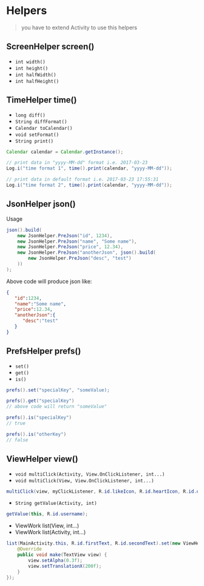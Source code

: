 # Helpers
> you have to extend Activity to use this helpers


## ScreenHelper screen()

* `int width()`
* `int height()`
* `int halfWidth()`
* `int halfHeight()`


## TimeHelper time()

* `long diff()`
* `String diffFormat()`
* `Calendar toCalendar()`
* `void setFormat()`
* `String print()`
```java
Calendar calendar = Calendar.getInstance();

// print data in "yyyy-MM-dd" format i.e. 2017-03-23
Log.i("time format 1", time().print(calendar, "yyyy-MM-dd"));

// print data in default format i.e. 2017-03-23 17:55:31
Log.i("time format 2", time().print(calendar, "yyyy-MM-dd"));
```


## JsonHelper json()

Usage

```java
json().build(
    new JsonHelper.PreJson("id", 1234),
    new JsonHelper.PreJson("name", "Some name"),
    new JsonHelper.PreJson("price", 12.34),
    new JsonHelper.PreJson("anotherJson", json().build(
        new JsonHelper.PreJson("desc", "test")
    ))
);
```

Above code will produce json like:
```json
{
   "id":1234,
   "name":"Some name",
   "price":12.34,
   "anotherJson":{
      "desc":"test"
   }
}
```


## PrefsHelper prefs()

* `set()`
* `get()`
* `is()`

```java
prefs().set("specialKey", "someValue);
```

```java
prefs().get("specialKey")
// above code will return "someValue"
```

```java
prefs().is("specialKey")
// true

prefs().is("otherKey")
// false
```


## ViewHelper view()

* `void multiClick(Activity, View.OnClickListener, int...)`
* `void multiClick(View, View.OnClickListener, int...)`
```java
multiClick(view, myClickListener, R.id.likeIcon, R.id.heartIcon, R.id.okIcon);
```

* `String getValue(Activity, int)`
```java
getValue(this, R.id.username);
```

* ViewWork list(View, int...)
* ViewWork list(Activity, int...)
```java
list(MainActivity.this, R.id.firstText, R.id.secondText).set(new ViewHelper.Format<TextView>() {
    @Override
    public void make(TextView view) {
        view.setAlpha(0.3f);
        view.setTranslationX(200f);
    }
});
```